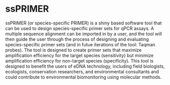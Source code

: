 # ssPRIMER
ssPRIMER (or species-specific PRIMER) is a shiny based software tool that can be used to design species-specific primer sets for qPCR assays. A multiple sequence alignment can be imported in by a user, and the tool will then guide the user through the process of designing and evaluating species-specific primer sets (and in futue iterations of the tool: Taqman probes). The tool is designed to create primer sets that maximize amplification efficiency for the target species (sensitivity) but minimize amplification efficiency for non-target species (specificity). This tool is designed to benefit the users of eDNA technology, including field biologists, ecologists, conservation researchers, and environmental consultants and could contribute to environmental biomonitoring using molecular methods.                    
